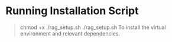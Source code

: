 # Running Installation Script
> chmod +x ./rag_setup.sh
> ./rag_setup.sh
To install the virtual environment and relevant dependencies.
